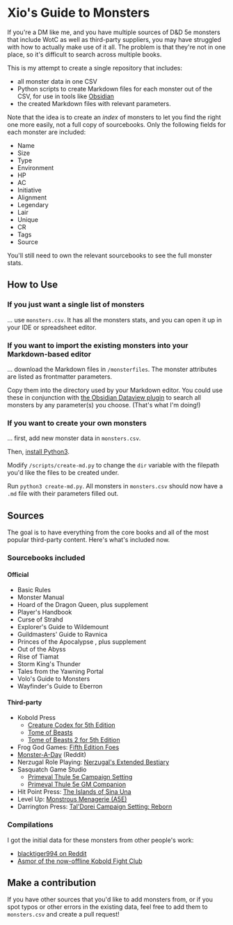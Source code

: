 # Xio's Guide to Monsters

If you're a DM like me, and you have multiple sources of D&D 5e monsters that include WotC as well as third-party suppliers, you may have struggled with how to actually make use of it all. The problem is that they're not in one place, so it's difficult to search across multiple books.

This is my attempt to create a single repository that includes:
- all monster data in one CSV
- Python scripts to create Markdown files for each monster out of the CSV, for use in tools like [Obsidian](https://obsidian.md)
- the created Markdown files with relevant parameters.

Note that the idea is to create an _index_ of monsters to let you find the right one more easily, not a full copy of sourcebooks. Only the following fields for each monster are included:
- Name
- Size
- Type
- Environment
- HP
- AC
- Initiative
- Alignment
- Legendary
- Lair
- Unique
- CR
- Tags
- Source

You'll still need to own the relevant sourcebooks to see the full monster stats.

## How to Use

### If you just want a single list of monsters

... use `monsters.csv`. It has all the monsters stats, and you can open it up in your IDE or spreadsheet editor.

### If you want to import the existing monsters into your Markdown-based editor

... download the Markdown files in `/monsterfiles`. The monster attributes are listed as frontmatter parameters.

Copy them into the directory used by your Markdown editor. You could use these in conjunction with [the Obsidian Dataview plugin](https://blacksmithgu.github.io/obsidian-dataview/) to search all monsters by any parameter(s) you choose. (That's what I'm doing!)

### If you want to create your own monsters

... first, add new monster data in `monsters.csv`.

Then, [install Python3](https://www.python.org/downloads/).

Modify `/scripts/create-md.py` to change the `dir` variable with the filepath you'd like the files to be created under.

Run `python3 create-md.py`. All monsters in `monsters.csv` should now have a `.md` file with their parameters filled out.

## Sources

The goal is to have everything from the core books and all of the most popular third-party content. Here's what's included now.

### Sourcebooks included

#### Official

- Basic Rules
- Monster Manual
- Hoard of the Dragon Queen, plus supplement
- Player's Handbook
- Curse of Strahd
- Explorer's Guide to Wildemount
- Guildmasters' Guide to Ravnica
- Princes of the Apocalypse , plus supplement
- Out of the Abyss
- Rise of Tiamat
- Storm King's Thunder
- Tales from the Yawning Portal
- Volo's Guide to Monsters
- Wayfinder's Guide to Eberron

#### Third-party

- Kobold Press
  - [Creature Codex for 5th Edition](https://koboldpress.com/kpstore/product/creature-codex-for-5th-edition-dnd/)
  - [Tome of Beasts](https://koboldpress.com/kpstore/product/tome-of-beasts-for-5th-edition/)
  - [Tome of Beasts 2 for 5th Edition](https://koboldpress.com/kpstore/product/tome-of-beasts-2-for-5th-edition/)
- Frog God Games: [Fifth Edition Foes](https://www.froggodgames.com/product/fifth-edition-foes/)
- [Monster-A-Day](https://www.reddit.com/r/monsteraday/) (Reddit)
- Nerzugal Role Playing: [Nerzugal's Extended Bestiary](https://www.drivethrurpg.com/product/205000/Nerzugals-Extended-Bestiary)
- Sasquatch Game Studio
  - [Primeval Thule 5e Campaign Setting](https://www.drivethrurpg.com/product/168149/Primeval-Thule-5e-Campaign-Setting)
  - [Primeval Thule 5e GM Companion](https://www.drivethrurpg.com/product/168153/Primeval-Thule-5e-GM-Companion)
- Hit Point Press: [The Islands of Sina Una](https://hitpointpress.com/the-islands-of-sina-una-campaign-pdf/)
- Level Up: [Monstrous Menagerie (A5E)](https://enpublishingrpg.com/collections/level-up-advanced-5th-edition-a5e/products/level-up-monstrous-menagerie-a5e)
- Darrington Press: [Tal'Dorei Campaign Setting: Reborn](https://darringtonpress.com/now-available-taldorei-campaign-setting-reborn/)

### Compilations

I got the initial data for these monsters from other people's work:

- [blacktiger994 on Reddit](https://www.reddit.com/r/DnD/comments/m596w4/a_completely_organized_list_of_all_monsters_from/)
- [Asmor of the now-offline Kobold Fight Club](https://github.com/Asmor/5e-monsters)

## Make a contribution

If you have other sources that you'd like to add monsters from, or if you spot typos or other errors in the existing data, feel free to add them to `monsters.csv` and create a pull request!

